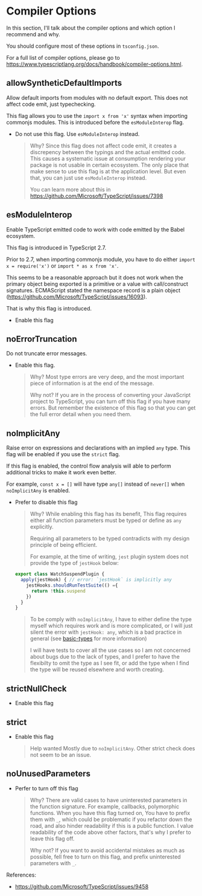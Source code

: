 # Compiler Options

In this section, I'll talk about the compiler options and which option I recommend and why.

You should configure most of these options in `tsconfig.json`.

For a full list of compiler options, please go to <https://www.typescriptlang.org/docs/handbook/compiler-options.html>.

## allowSyntheticDefaultImports

Allow default imports from modules with no default export. This does not affect code emit, just typechecking.

This flag allows you to use the `import x from 'x'` syntax when importing commonjs modules.
This is introduced before the `esModuleInterop` flag.

- Do not use this flag. Use `esModuleInterop` instead.

  > Why?
  > Since this flag does not affect code emit, it creates a discrepency between the typings and the actual emitted code.
  > This causes a systematic issue at consumption rendering your package is not usable in certain ecosystem.
  > The only place that make sense to use this flag is at the application level.
  > But even that, you can just use `esModuleInterop` instead.
  >
  > You can learn more about this in <https://github.com/Microsoft/TypeScript/issues/7398>

## esModuleInterop

Enable TypeScript emitted code to work with code emitted by the Babel ecosystem.

This flag is introduced in TypeScript 2.7.

Prior to 2.7, when importing commonjs module,
you have to do either `import x = require('x')` or `import * as x from 'x'`.

This seems to be a reasonable approach but it does not work when the primary object being exported is a primitive or a value with call/construct signatures.
ECMAScript stated the namespace record is a plain object (<https://github.com/Microsoft/TypeScript/issues/16093>).

That is why this flag is introduced.

- Enable this flag

## noErrorTruncation

Do not truncate error messages.

- Enable this flag.

  > Why?
  > Most type errors are very deep,
  > and the most important piece of information is at the end of the message.
  >
  > Why not?
  > If you are in the process of converting your JavaScript project to TypeScript,
  > you can turn off this flag if you have many errors.
  > But remember the existence of this flag so that you can get the full error detail when you need them.

## noImplicitAny

Raise error on expressions and declarations with an implied `any` type.
This flag will be enabled if you use the `strict` flag.

If this flag is enabled, the control flow analysis will able to perform additional tricks to make it work even better.

For example, `const x = []` will have type `any[]` instead of `never[]` when `noImplicitAny` is enabled.

- Prefer to disable this flag

  > Why?
  > While enabling this flag has its benefit,
  > This flag requires either all function parameters must be typed or define as `any` explicitly.
  >
  > Requiring all parameters to be typed contradicts with my design principle of being efficient.
  >
  > For example, at the time of writing, `jest` plugin system does not provide the type of `jestHook` below:

  ```ts
  export class WatchSuspendPlugin {
    apply(jestHook) { // error: `jestHook` is implicitly any
      jestHooks.shouldRunTestSuite(() ={
        return !this.suspend
      })
    }
  }
  ```

  > To be comply with `noImplicitAny`,
  > I have to either define the type myself which requires work and is more complicated,
  > or I will just silent the error with `jestHook: any`,
  > which is a bad practice in general (see [basic-types](/pages/03-typescript-syntax/basic-types.md#any) for more information)
  >
  > I will have tests to cover all the use cases so I am not concerned about bugs due to the lack of types,
  > and I prefer to have the flexibilty to omit the type as I see fit,
  > or add the type when I find the type will be reused elsewhere and worth creating.

## strictNullCheck

- Enable this flag

## strict

- Enable this flag

  > Help wanted
  > Mostly due to `noImplicitAny`.
  > Other strict check does not seem to be an issue.

## noUnusedParameters

- Perfer to turn off this flag

  > Why?
  > There are valid cases to have uninterested parameters in the function signature.
  > For example, callbacks, polymorphic functions.
  > When you have this flag turned on,
  > You have to prefix them with `_`,
  > which could be problematic if you refactor down the road,
  > and also hinder readability if this is a public function.
  > I value readability of the code above other factors,
  > that's why I prefer to leave this flag off.
  >
  > Why not?
  > If you want to avoid accidental mistakes as much as possible,
  > fell free to turn on this flag,
  > and prefix uninterested parameters with `_`.

References:

- <https://github.com/Microsoft/TypeScript/issues/9458>
